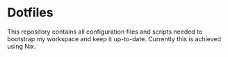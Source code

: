 Dotfiles
========

This repository contains all configuration files and scripts needed to bootstrap my workspace and keep it up-to-date.
Currently this is achieved using Nix.

